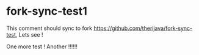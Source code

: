 # fork-sync-test1

This comment should sync to fork https://github.com/therijava/fork-sync-test, Lets see !

One more test !
Another !!!!!!
